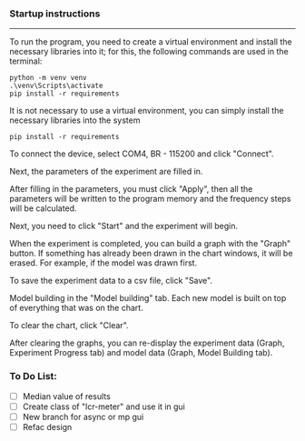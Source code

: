 ### <b>Startup instructions</b>
___
To run the program, you need to create a virtual environment and install the necessary libraries into it; for this, the following commands are used in the terminal:
```
python -m venv venv
.\venv\Scripts\activate
pip install -r requirements
```
It is not necessary to use a virtual environment, you can simply install the necessary libraries into the system

```
pip install -r requirements
```

To connect the device, select COM4, BR - 115200 and click "Connect".

Next, the parameters of the experiment are filled in.

After filling in the parameters, you must click "Apply", then all the parameters will be written to the program memory and the frequency steps will be calculated.

Next, you need to click "Start" and the experiment will begin.

When the experiment is completed, you can build a graph with the "Graph" button. If something has already been drawn in the chart windows, it will be erased. For example, if the model was drawn first.

To save the experiment data to a csv file, click "Save".

Model building in the "Model building" tab. Each new model is built on top of everything that was on the chart.

To clear the chart, click "Clear".

After clearing the graphs, you can re-display the experiment data (Graph, Experiment Progress tab) and model data (Graph, Model Building tab).

### To Do List:

- [ ] Median value of results
- [ ] Create class of "lcr-meter" and use it in gui
- [ ] New branch for async or mp gui
- [ ] Refac design